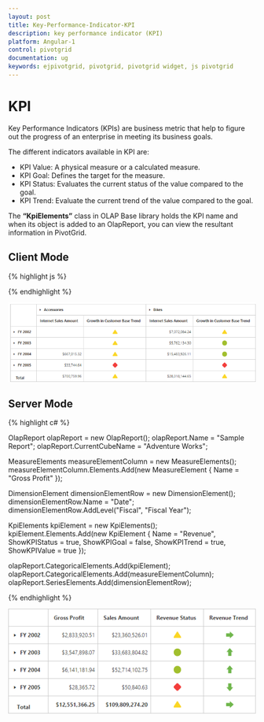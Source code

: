 ```yaml
---
layout: post
title: Key-Performance-Indicator-KPI
description: key performance indicator (KPI)
platform: Angular-1
control: pivotgrid
documentation: ug
keywords: ejpivotgrid, pivotgrid, pivotgrid widget, js pivotgrid 
---
```


# KPI

Key Performance Indicators (KPIs) are business metric that help to figure out the progress of an enterprise in meeting its business goals.

The different indicators available in KPI are:

* KPI Value: A physical measure or a calculated measure.
* KPI Goal: Defines the target for the measure.
* KPI Status: Evaluates the current status of the value compared to the goal.
* KPI Trend: Evaluate the current trend of the value compared to the goal.

The **“KpiElements”** class in OLAP Base library holds the KPI name and when its object is added to an OlapReport, you can view the resultant information in PivotGrid.

## Client Mode

{% highlight js %}

<div ng-controller="PivotGridCtrl">
    <div id="PivotGrid1" ej-pivotgrid e-datasource="datasource" />
</div>
<script>
    angular.module("PivotGridApp",["ejangular"]).controller('PivotGridCtrl', function ($scope) {
        $scope.dataSource = {
            data: "http://bi.syncfusion.com/olap/msmdpump.dll", //data source
            catalog: "Adventure Works DW 2008 SE",
            cube: "Adventure Works",
            rows: [{
                fieldName: "[Date].[Fiscal]"
            }],
            columns: [{
                fieldName: "[Product].[Product Categories]"
            }],
            values: [{
                measures: [{
                    fieldName: "[Measures].[Internet Sales Amount]"
                }, {
                    fieldName: "[Measures].[Growth in Customer Base Trend]"
                }],
                axis: ej.olap.AxisName.Column
            }]
        };
        $scope.datasource = $scope.dataSource;
    })
</script>

{% endhighlight %}


![](KPI_images/ClientSideKPI.png)

## Server Mode

{% highlight c# %}

OlapReport olapReport = new OlapReport();
olapReport.Name = "Sample Report";
olapReport.CurrentCubeName = "Adventure Works";

MeasureElements measureElementColumn = new MeasureElements();
measureElementColumn.Elements.Add(new MeasureElement {
    Name = "Gross Profit"
});

DimensionElement dimensionElementRow = new DimensionElement();
dimensionElementRow.Name = "Date";
dimensionElementRow.AddLevel("Fiscal", "Fiscal Year");

KpiElements kpiElement = new KpiElements();
kpiElement.Elements.Add(new KpiElement {
    Name = "Revenue", ShowKPIStatus = true, ShowKPIGoal = false, ShowKPITrend = true, ShowKPIValue = true
});

olapReport.CategoricalElements.Add(kpiElement);
olapReport.CategoricalElements.Add(measureElementColumn);
olapReport.SeriesElements.Add(dimensionElementRow);

{% endhighlight %}

![](KPI_images/kpi.png)

